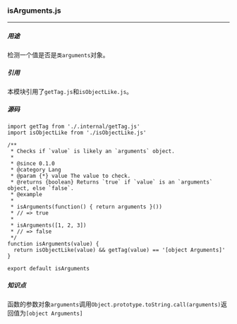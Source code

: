 ### isArguments.js
---
##### 用途
检测一个值是否是`类arguments`对象。

##### 引用
本模块引用了`getTag.js`和`isObjectLike.js`。

##### 源码
```
import getTag from './.internal/getTag.js'
import isObjectLike from './isObjectLike.js'

/**
 * Checks if `value` is likely an `arguments` object.
 *
 * @since 0.1.0
 * @category Lang
 * @param {*} value The value to check.
 * @returns {boolean} Returns `true` if `value` is an `arguments` object, else `false`.
 * @example
 *
 * isArguments(function() { return arguments }())
 * // => true
 *
 * isArguments([1, 2, 3])
 * // => false
 */
function isArguments(value) {
  return isObjectLike(value) && getTag(value) == '[object Arguments]'
}

export default isArguments
```

##### 知识点
函数的参数对象`arguments`调用`Object.prototype.toString.call(arguments)`返回值为`[object Arguments]`